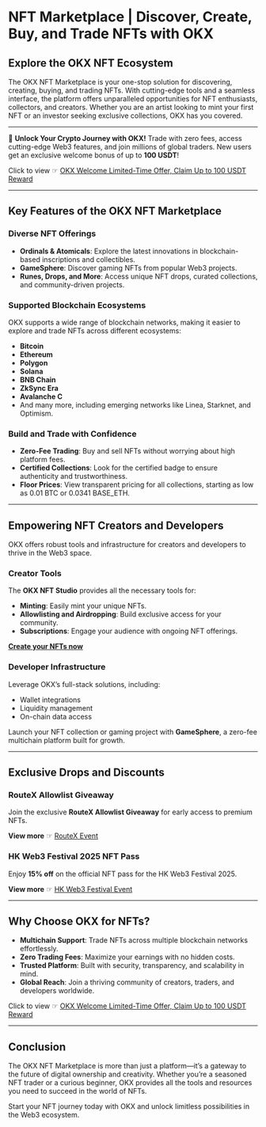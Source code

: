 # NFT Marketplace | Discover, Create, Buy, and Trade NFTs with OKX

## Explore the OKX NFT Ecosystem

The OKX NFT Marketplace is your one-stop solution for discovering, creating, buying, and trading NFTs. With cutting-edge tools and a seamless interface, the platform offers unparalleled opportunities for NFT enthusiasts, collectors, and creators. Whether you are an artist looking to mint your first NFT or an investor seeking exclusive collections, OKX has you covered.

---

🚀 **Unlock Your Crypto Journey with OKX!** Trade with zero fees, access cutting-edge Web3 features, and join millions of global traders. New users get an exclusive welcome bonus of up to **100 USDT**!  

Click to view ☞ [OKX Welcome Limited-Time Offer, Claim Up to 100 USDT Reward](https://bit.ly/OKXe)

---

## Key Features of the OKX NFT Marketplace

### Diverse NFT Offerings
- **Ordinals & Atomicals**: Explore the latest innovations in blockchain-based inscriptions and collectibles.
- **GameSphere**: Discover gaming NFTs from popular Web3 projects.
- **Runes, Drops, and More**: Access unique NFT drops, curated collections, and community-driven projects.

### Supported Blockchain Ecosystems
OKX supports a wide range of blockchain networks, making it easier to explore and trade NFTs across different ecosystems:
- **Bitcoin**  
- **Ethereum**  
- **Polygon**  
- **Solana**  
- **BNB Chain**  
- **ZkSync Era**  
- **Avalanche C**  
- And many more, including emerging networks like Linea, Starknet, and Optimism.

### Build and Trade with Confidence
- **Zero-Fee Trading**: Buy and sell NFTs without worrying about high platform fees.
- **Certified Collections**: Look for the certified badge to ensure authenticity and trustworthiness.
- **Floor Prices**: View transparent pricing for all collections, starting as low as 0.01 BTC or 0.0341 BASE_ETH.

---

## Empowering NFT Creators and Developers

OKX offers robust tools and infrastructure for creators and developers to thrive in the Web3 space.

### Creator Tools
The **OKX NFT Studio** provides all the necessary tools for:
- **Minting**: Easily mint your unique NFTs.
- **Allowlisting and Airdropping**: Build exclusive access for your community.
- **Subscriptions**: Engage your audience with ongoing NFT offerings.

**[Create your NFTs now](https://www.okx.com/en-us/web3/marketplace/nft/create/home)**

### Developer Infrastructure
Leverage OKX’s full-stack solutions, including:
- Wallet integrations  
- Liquidity management  
- On-chain data access  

Launch your NFT collection or gaming project with **GameSphere**, a zero-fee multichain platform built for growth.

---

## Exclusive Drops and Discounts

### RouteX Allowlist Giveaway  
Join the exclusive **RouteX Allowlist Giveaway** for early access to premium NFTs.  

**View more** ☞ [RouteX Event](https://www.okx.com/en-us/web3/marketplace/drops/event/routex)

### HK Web3 Festival 2025 NFT Pass  
Enjoy **15% off** on the official NFT pass for the HK Web3 Festival 2025.  

**View more** ☞ [HK Web3 Festival Event](https://www.okx.com/en-us/web3/marketplace/drops/event/2025-hk-web3)

---

## Why Choose OKX for NFTs?

- **Multichain Support**: Trade NFTs across multiple blockchain networks effortlessly.
- **Zero Trading Fees**: Maximize your earnings with no hidden costs.
- **Trusted Platform**: Built with security, transparency, and scalability in mind.
- **Global Reach**: Join a thriving community of creators, traders, and developers worldwide.

Click to view ☞ [OKX Welcome Limited-Time Offer, Claim Up to 100 USDT Reward](https://bit.ly/OKXe)

---

## Conclusion

The OKX NFT Marketplace is more than just a platform—it’s a gateway to the future of digital ownership and creativity. Whether you’re a seasoned NFT trader or a curious beginner, OKX provides all the tools and resources you need to succeed in the world of NFTs.

Start your NFT journey today with OKX and unlock limitless possibilities in the Web3 ecosystem.

